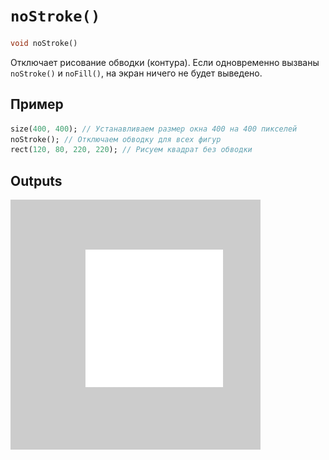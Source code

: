 # `noStroke()`

```dart
void noStroke()
```

Отключает рисование обводки (контура). Если одновременно вызваны `noStroke()` и `noFill()`, на экран ничего не будет выведено.

## Пример

```dart
size(400, 400); // Устанавливаем размер окна 400 на 400 пикселей
noStroke(); // Отключаем обводку для всех фигур
rect(120, 80, 220, 220); // Рисуем квадрат без обводки
```

## Outputs

<img src="/_images/noStroke_1.png" width="400" height="400" />
